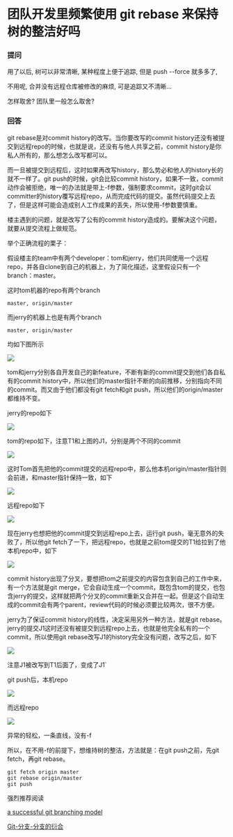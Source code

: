 # 团队开发里频繁使用 git rebase 来保持树的整洁好吗

### 提问

用了以后, 树可以非常清晰, 某种程度上便于追踪, 但是 push --force 就多多了,

不用呢, 合并没有远程仓库被修改的麻烦, 可是追踪又不清晰...

怎样取舍? 团队里一般怎么取舍?

### 回答

git rebase是对commit history的改写。当你要改写的commit history还没有被提交到远程repo的时候，也就是说，还没有与他人共享之前，commit history是你私人所有的，那么想怎么改写都可以。

而一旦被提交到远程后，这时如果再改写history，那么势必和他人的history长的就不一样了。git push的时候，git会比较commit history，如果不一致，commit动作会被拒绝，唯一的办法就是带上-f参数，强制要求commit，这时git会以committer的history覆写远程repo，从而完成代码的提交。虽然代码提交上去了，但是这样可能会造成别人工作成果的丢失，所以使用-f参数要慎重。

楼主遇到的问题，就是改写了公有的commit history造成的。要解决这个问题，就要从提交流程上做规范。

举个正确流程的栗子：

假设楼主的team中有两个developer：tom和jerry，他们共同使用一个远程repo，并各自clone到自己的机器上，为了简化描述，这里假设只有一个branch：master。

这时tom机器的repo有两个branch

    master, origin/master

而jerry的机器上也是有两个branch

    master, origin/master

均如下图所示

![](http://biangbiangpic.b0.upaiyun.com/blog/3360572f9beaf4f91364f748c28fd050.png)

tom和jerry分别各自开发自己的新feature，不断有新的commit提交到他们各自私有的commit history中，所以他们的master指针不断的向前推移，分别指向不同的commit。而又由于他们都没有git fetch和git push，所以他们的origin/master都维持不变。

jerry的repo如下

![](http://biangbiangpic.b0.upaiyun.com/blog/c4f3a440a847dbfc28763002df6f5d41.png)

tom的repo如下，注意T1和上图的J1，分别是两个不同的commit

![](http://biangbiangpic.b0.upaiyun.com/blog/86539d0a47fdbaf2577049b61a998ec5.png)

这时Tom首先把他的commit提交的远程repo中，那么他本机origin/master指针则会前进，和master指针保持一致，如下

![](http://biangbiangpic.b0.upaiyun.com/blog/c5143f52311f7f2e29ad0d30e25e7c44.png)

远程repo如下

![](http://biangbiangpic.b0.upaiyun.com/blog/0c90221656803fbb5db3fb9362021260.png)

现在jerry也想把他的commit提交到远程repo上去，运行git push，毫无意外的失败了，所以他git fetch了一下，把远程repo，也就是之前tom提交的T1给拉到了他本机repo中，如下

![](http://biangbiangpic.b0.upaiyun.com/blog/51da95034b278843435cd7a5dabc5a2e.png)

commit history出现了分叉，要想把tom之前提交的内容包含到自己的工作中来，有一个方法就是git merge，它会自动生成一个commit，既包含tom的提交，也包含jerry的提交，这样就把两个分叉的commit重新又合并在一起。但是这个自动生成的commit会有两个parent，review代码的时候必须要比较两次，很不方便。

jerry为了保证commit history的线性，决定采用另外一种方法，就是git rebase。jerry的提交J1这时还没有被提交到远程repo上去，也就是他完全私有的一个commit，所以使用git rebase改写J1的history完全没有问题，改写之后，如下

![](http://biangbiangpic.b0.upaiyun.com/blog/9427c5ee1f28b5b7d682d682699aac24.png)

注意J1被改写到T1后面了，变成了J1`

git push后，本机repo

![](http://biangbiangpic.b0.upaiyun.com/blog/5cee9516538ef78240f3ffc38155972c.png)

而远程repo

![](http://biangbiangpic.b0.upaiyun.com/blog/554517662abffb693d2808ed29273576.png)

异常的轻松，一条直线，没有-f

所以，在不用-f的前提下，想维持树的整洁，方法就是：在git push之前，先git fetch，再git rebase。

    git fetch origin master
    git rebase origin/master
    git push

强烈推荐阅读

[a successful git branching model](http://nvie.com/posts/a-successful-git-branching-model/)

[Git-分支-分支的衍合](https://git-scm.com/book/zh/v1/Git-分支-分支的衍合)
